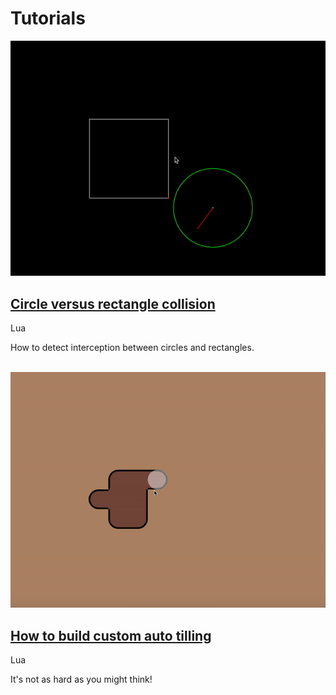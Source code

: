 # Tutorials

<div class=largeLink>
	<a href="/tutorials/circle-vs-rectangle-collision" onClick="setContent('tutorials/circle-vs-rectangle-collision')">
		<img src="/tutorials/rectvcircle.gif">
	</a>
	<div>
		<a href="/tutorials/circle-vs-rectangle-collision" onClick="setContent('tutorials/circle-vs-rectangle-collision')">
			<h2>Circle versus rectangle collision</h2>
		</a>
		<span class="language">Lua</span>
		<p>How to detect interception between circles and rectangles.</p>
	</div>
</div>

<br>

<div class=largeLink>
	<a href="/tutorials/auto-tilling" onClick="setContent('tutorials/auto-tilling')">
		<img src="/tutorials/autotilling.gif">
	</a>
	<div>
		<a href="/tutorials/auto-tilling" onClick="setContent('tutorials/auto-tilling')">
			<h2>How to build custom auto tilling</h2>
		</a>
		<span class="language">Lua</span>
		<p>It's not as hard as you might think!</p>
	</div>
</div>